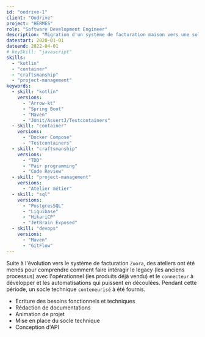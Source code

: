 ```yaml
---
id: "oodrive-1"
client: "Oodrive"
project: "HERMES"
role: "Software Development Engineer" 
description: "Migration d'un système de facturation maison vers une solution sur étagère"
datestart: 2020-01-01
dateend: 2022-04-01
# keySkill: "javascript"
skills:
  - "kotlin"
  - "container"
  - "craftsmanship"
  - "project-management"
keywords:
  - skill: "kotlin"
    versions:
      - "Arrow-kt"
      - "Spring Boot"
      - "Maven"
      - "JUnit/AssertJ/Testcontainers"
  - skill: "container"
    versions:
      - "Docker Compose"
      - "Testcontainers"
  - skill: "craftsmanship"
    versions:
      - "TDD"
      - "Pair programming"
      - "Code Review"
  - skill: "project-management"
    versions:
      - "Atelier métier"
  - skill: "sql"
    versions:
      - "PostgresSQL"
      - "Liquibase"
      - "HikariCP"
      - "JetBrain Exposed"
  - skill: "devops"
    versions:
      - "Maven"
      - "GitFlow"
---
```


Suite à l'évolution vers le système de facturation `Zuora`, des ateliers ont été menés pour comprendre comment faire intéragir le legacy (les anciens processus) avec l'opérationnel (les produits déjà vendu) et le `connecteur` à développer et les automatisations qui puissent en découlées. Pendant cette période, un socle technique `conteneurisé` à été fournis.

- Ecriture des besoins fonctionnels et techniques
- Rédaction de documentations
- Animation de projet
- Mise en place du socle technique
- Conception d'API
